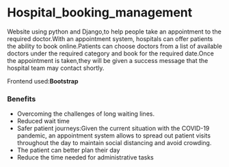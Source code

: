 # Hospital_booking_management
<p>Website using python and Django,to help people take an appointment to the required doctor.With an appointment system, hospitals can offer patients the ability to book online.Patients can choose doctors from a list of available doctors under the required category and book for the required date.Once the appointment is taken,they will be given a success message that the hospital team may contact shortly.</p>
<p>Frontend used:<b>Bootstrap</b>
<h3>Benefits</h3>
<ul><li>Overcoming the challenges of long waiting lines.</li>
<li>Reduced wait time</li>
<li>Safer patient journeys:Given the current situation with the COVID-19 pandemic, an appointment system allows to spread out patient visits throughout the day to maintain social distancing and avoid crowding.</li>
<li>The patient can better plan their day</li>
<li>Reduce the time needed for administrative tasks</li>
</ul>
